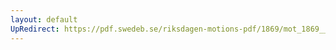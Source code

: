 ```yaml
---
layout: default
UpRedirect: https://pdf.swedeb.se/riksdagen-motions-pdf/1869/mot_1869__ak__00152/mot_1869__ak__00152_001.pdf
---
```

